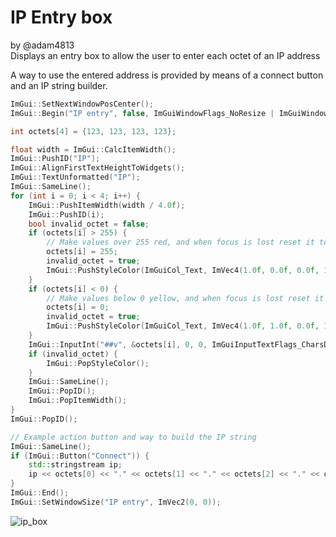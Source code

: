 # IP Entry box
by @adam4813
<br>Displays an entry box to allow the user to enter each octet of an IP address

A way to use the entered address is provided by means of a connect button and an IP string builder.

```c++
ImGui::SetNextWindowPosCenter();
ImGui::Begin("IP entry", false, ImGuiWindowFlags_NoResize | ImGuiWindowFlags_NoMove | ImGuiWindowFlags_NoCollapse);

int octets[4] = {123, 123, 123, 123};

float width = ImGui::CalcItemWidth();
ImGui::PushID("IP");
ImGui::AlignFirstTextHeightToWidgets();
ImGui::TextUnformatted("IP");
ImGui::SameLine();
for (int i = 0; i < 4; i++) {
	ImGui::PushItemWidth(width / 4.0f);
	ImGui::PushID(i);
	bool invalid_octet = false;
	if (octets[i] > 255) {
		// Make values over 255 red, and when focus is lost reset it to 255.
		octets[i] = 255;
		invalid_octet = true;
		ImGui::PushStyleColor(ImGuiCol_Text, ImVec4(1.0f, 0.0f, 0.0f, 1.0f));
	}
	if (octets[i] < 0) {
		// Make values below 0 yellow, and when focus is lost reset it to 0.
		octets[i] = 0;
		invalid_octet = true;
		ImGui::PushStyleColor(ImGuiCol_Text, ImVec4(1.0f, 1.0f, 0.0f, 1.0f));
	}
	ImGui::InputInt("##v", &octets[i], 0, 0, ImGuiInputTextFlags_CharsDecimal);
	if (invalid_octet) {
		ImGui::PopStyleColor();
	}
	ImGui::SameLine();
	ImGui::PopID();
	ImGui::PopItemWidth();
}
ImGui::PopID();

// Example action button and way to build the IP string
ImGui::SameLine();
if (ImGui::Button("Connect")) {
	std::stringstream ip;
	ip << octets[0] << "." << octets[1] << "." << octets[2] << "." << octets[3];
}
ImGui::End();
ImGui::SetWindowSize("IP entry", ImVec2(0, 0));
```
![ip_box](https://cloud.githubusercontent.com/assets/3011917/10712482/05d1ef52-7a62-11e5-8d35-9c179abeeec4.png)
